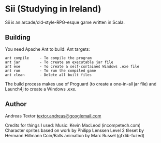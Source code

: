 Sii (Studying in Ireland)
=========================

Sii is an arcade/old-style-RPG-esque game written in Scala.

Building
--------

You need Apache Ant to build.
Ant targets:
	
	ant compile     - To compile the program
	ant jar         - To create an executable jar file
	ant exe         - To create a self-contained Windows .exe file
	ant run         - To run the compiled game
	ant clean       - Delete all built files

The build process makes use of Proguard (to create a one-in-all
jar file) and Launch4j to create a Windows .exe.

Author
------
Andreas Textor <textor.andreas@googlemail.com>

Credits for things I used:
Music: Kevin MacLeod (incompetech.com)
Character sprites based on work by Philipp Lenssen
Level 2 tileset by Hermann Hillmann
Coin/Balls animation by Marc Russel (gfxlib-fuzed)

